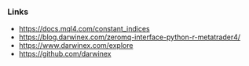 ### Links

- https://docs.mql4.com/constant_indices
- https://blog.darwinex.com/zeromq-interface-python-r-metatrader4/
- https://www.darwinex.com/explore
- https://github.com/darwinex
